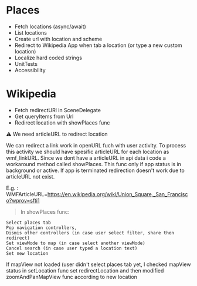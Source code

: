 # Places
- Fetch locations (async/await)
- List locations
- Create url with location and scheme 
- Redirect to Wikipedia App when tab a location (or type a new custom location)
- Localize hard coded strings
- UnitTests
- Accessibility

# Wikipedia
- Fetch redirectURl in SceneDelegate
- Get queryItems from Url
- Redirect location with showPlaces func 

⚠️ We need articleURL to redirect location 

We can redirect a link work in openURL fuch with user activity. To process this activity we should have spesific articleURL for each location as wmf_linkURL. Since we dont have a articleURL in api data i code a workaround method called showPlaces. This func only if app status is in background or active. If app is terminated redirection doesn't work due to articleURL not exist.

E.g. : WMFArticleURL=https://en.wikipedia.org/wiki/Union_Square,_San_Francisco?wprov=sfti1

 > In showPlaces func: 

```
Select places tab
Pop navigation controllers,
Dismis other controllers (in case user select filter, share then redirect)
Set viewMode to map (in case select another viewMode)
Cancel search (in case user typed a location text)
Set new location
```
If mapView not loaded (user didn't select places tab yet, I checked mapView status in setLocation func set redirectLocation and then modified zoomAndPanMapView func according to new location





